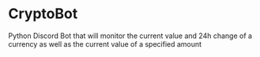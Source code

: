 # CryptoBot
Python Discord Bot that will monitor the current value and 24h change of a currency as well as the current value of a specified amount
